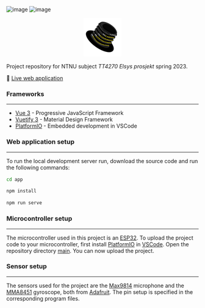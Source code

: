 ![image](https://img.shields.io/badge/Vue.js-35495E?style=for-the-badge&logo=vuedotjs&logoColor=4FC08D)
![image](https://img.shields.io/badge/Vuetify-1867C0?style=for-the-badge&logo=vuetify&logoColor=white)

<p align="center">
    <img width="100" src="logo.png">
</p>

Project repository for NTNU subject _TT4270 Elsys prosjekt_ spring 2023.

🔗 [Live web application ](https://partyhatt.site/)

### Frameworks

---

-  [Vue 3](https://vuejs.org/) - Progressive JavaScript Framework
-  [Vuetify 3](https://next.vuetifyjs.com/en/) - Material Design Framework
-  [PlatformIO](https://platformio.org/) - Embedded development in VSCode

### Web application setup

---

To run the local development server run, download the source code and run the following commands:

```sh
cd app
```

```sh
npm install
```

```sh
npm run serve
```

### Microcontroller setup

---

The microcontroller used in this project is an [ESP32](https://en.wikipedia.org/wiki/ESP32). To upload the project code to your microcontroller, first install [PlatformIO](https://marketplace.visualstudio.com/items?itemName=platformio.platformio-ide) in [VSCode](https://code.visualstudio.com/). Open the repository directory [main](main/). You can now upload the project.

### Sensor setup

---

The sensors used for the project are the [Max9814](https://www.fruugonorge.com/botao-max9814-electret-mic-microphone-amplifier-module-auto-gain-control/p-118346267-248653265?language=en&ac=ProductCasterAPI&asc=pmax&gclid=CjwKCAjw0N6hBhAUEiwAXab-TdKtCogrgaKGedufb5ztdlp024D4YnC2fW9KTFl-NPYy-jNSEylLVBoC07kQAvD_BwE) microphone and the [MMA8451](<https://no.rs-online.com/web/p/motion-sensor-ics/9054665?cm_mmc=NO-PLA-DS3A-_-google-_-PLA_NO_NO_Semiconductors_Whoop-_-(NO:Whoop!)+Motion+Sensor+ICs-_-9054665&matchtype=&pla-327734554961&gclid=CjwKCAjw0N6hBhAUEiwAXab-TRhGJnz1WGHHL0heU1fYiKufu3wxTizIHyHHvrfqkiPikoXhszkTYhoCV1wQAvD_BwE&gclsrc=aw.ds>) gyroscope, both from [Adafruit](https://www.adafruit.com/category/521). The pin setup is specified in the corresponding program files.
